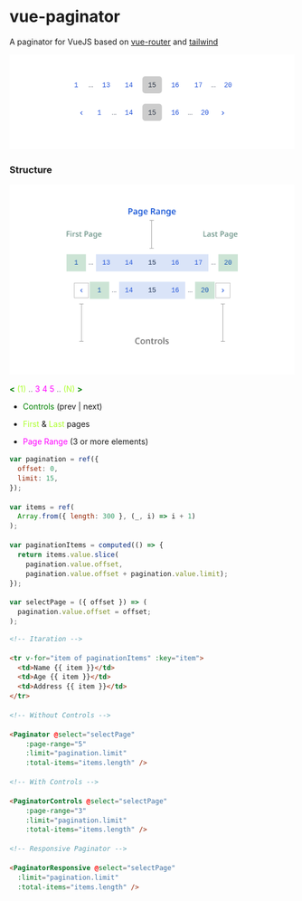 # vue-paginator
A paginator for VueJS based on [vue-router](https://router.vuejs.org/) and [tailwind](https://tailwindcss.com/)

![vue-paginator](.github/paginator-sm.png)

### Structure

![vue-paginator structure](.github/paginator-structure.png)

<span style="color:green"> **&lt;** </span> <span style="color:greenyellow">(1)</span> <span style="color:gray">..</span> <span style="color:magenta"> 3 4 5</span> <span style="color:gray">..</span> <span style="color:greenyellow">(N)</span> <span style="color:green"> **&gt;** </span>

- <span style="color:green">Controls</span> (prev | next)

- <span style="color:greenyellow">First</span> & <span style="color:greenyellow">Last</span> pages
- <span style="color:magenta">Page Range</span> (3 or more elements)


```js
var pagination = ref({
  offset: 0,
  limit: 15,
});

var items = ref(
  Array.from({ length: 300 }, (_, i) => i + 1)
);

var paginationItems = computed(() => {
  return items.value.slice(
    pagination.value.offset,
    pagination.value.offset + pagination.value.limit);
});

var selectPage = ({ offset }) => (
  pagination.value.offset = offset;
);
```

```html
<!-- Itaration -->

<tr v-for="item of paginationItems" :key="item">
  <td>Name {{ item }}</td>
  <td>Age {{ item }}</td>
  <td>Address {{ item }}</td>
</tr>

<!-- Without Controls -->

<Paginator @select="selectPage"
    :page-range="5"
    :limit="pagination.limit"
    :total-items="items.length" />

<!-- With Controls -->

<PaginatorControls @select="selectPage"
    :page-range="3"
    :limit="pagination.limit"
    :total-items="items.length" />

<!-- Responsive Paginator -->

<PaginatorResponsive @select="selectPage"
  :limit="pagination.limit"
  :total-items="items.length" />
```

